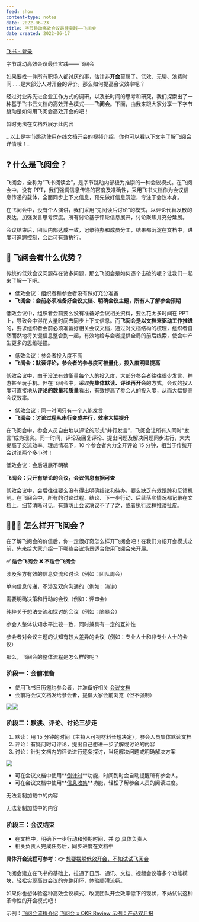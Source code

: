 ```yaml
---
feed: show
content-type: notes
date: 2022-06-23
title: 字节跳动高效会议最佳实践——飞阅会
date created: 2022-06-17
---
```


[飞书 - 登录](https://yz3vq78x1p.feishu.cn/docs/doccnP2fXvozancrNmcDKxnw62d)

字节跳动高效会议最佳实践——飞阅会

如果要找一件所有职场人都讨厌的事，估计非**开会**莫属了。低效、无聊、浪费时间……是大部分人对开会的评价。那么如何提高会议效率呢？

经过对业界先进企业工作方式的调研，以及长时间的思考和研究，我们探索出了一种基于飞书云文档的高效开会模式——**飞阅会**。下面，由我来跟大家分享一下字节跳动是如何用飞阅会高效开会的吧！

暂时无法在文档外展示此内容

_ 以上是字节跳动使用在线文档开会的视频介绍，你也可以看以下文字了解飞阅会详情哦！_

## ❓ 什么是飞阅会？

飞阅会，全称为“飞书阅读会”，是字节跳动内部极为推崇的一种会议模式。在飞阅会中，没有 PPT，我们强调信息传递的密度及准确性，采用飞书文档作为会议信息传递的载体，全面同步上下文信息，预先做好信息沉淀，专注于会议本身。

在飞阅会中，没有个人演讲，我们采用“先阅读后讨论”的模式，以评论代替发散的表达，加强发言思考深度。所有讨论基于评论信息展开，讨论聚焦并充分延展。

会议结束后，团队内部达成一致，记录待办和成员分工，结果都沉淀在文档中，进度可追踪控制，会后可有效执行。

## 🤩 飞阅会有什么优势？

传统的低效会议问题存在诸多问题，那么飞阅会是如何逐个击破的呢？让我们一起来了解一下吧。

- 低效会议：组织者和参会者没有做好充分准备
- **飞阅会：会前必须准备好会议文档、明确会议主题，所有人了解参会预期**

低效会议中，组织者会前要么没有准备好会议相关资料，要么花太多时间在 PPT 上，导致会中得花大量时间去同步上下文信息。而**飞阅会是以文档来驱动工作推进**的，要求组织者会前必须准备好相关会议文档，通过对文档结构的梳理，组织者自然而然地将关键信息整合到一起，有效地给与会者提供全局的前后线索，使会中产生更多的思维碰撞。

- 低效会议：参会者投入度不高
- **飞阅会：默读评论，参会者的参与度可被量化，投入度明显提高**

低效会议中，由于没法有效衡量每个人的投入度，大部分参会者往往很少发言、神游甚至玩手机。但在飞阅会中，采取**先集体默读、评论再开会**的方式，会议的投入度可直接地从**评论的数量和质量**看出，有效提高了参会人的投入度，从而大幅提高会议效率。

- 低效会议：同一时间只有一个人能发言
- **飞阅会：讨论过程从串行变成并行，效率大幅提升**

在飞阅会中，参会人员自由地以评论的形式“并行发言”，飞阅会让所有人同时“发言”成为现实。同一时间，评论及回复评论、提出问题及解决问题同步进行，大大提高了交流效率。理想情况下，10 个参会者火力全开评论 15 分钟，相当于传统开会讨论两个多小时！

低效会议：会后进展不明确

**飞阅会：只开有结论的会议，会议信息有据可查**

低效会议中，会后往往要么没有得出明确结论和待办，要么缺乏有效跟踪和反馈机制。在飞阅会中，所有的讨论过程、结论、下一步行动、后续落实情况都记录在文档上，细节清晰可见，有效防止会议决议不了了之，或者执行过程推诿扯皮。

## 🧑🏻‍💻 怎么样开飞阅会？

在了解飞阅会的价值后，你一定很好奇怎么样开飞阅会吧！在我们介绍开会模式之前，先来给大家介绍一下哪些会议场景适合使用飞阅会来开展。

**✅ 适合飞阅会**
**❌ 不适合飞阅会**

涉及多方有效的信息交流和讨论（例如：团队周会）

单向信息传递，不涉及双向沟通的（例如：演讲）

需要明确决策和行动的会议（例如：评审会）

纯粹关于想法交流和探讨的会议（例如：脑暴会）

参会人整体认知水平比较一致，同时兼具有一定的互补性

参会者对会议主题的认知有较大差异的会议（例如：专业人士和非专业人士的会议）

那么，飞阅会的整体流程是怎么样的呢？

### **阶段一：会前准备**

- 使用飞书日历邀约参会者，并准备好相关 [会议文档](https://www.feishu.cn/drive/home/?openTemplateCenter=gallery&categoryId=1145)
- 会前将会议文档发给参会者，提倡大家会前浏览（但不强制）

![](https://yz3vq78x1p.feishu.cn/space/api/box/stream/download/asynccode/?code=YmU4ZmQxNDdiZWI1YzNmNWQxNzFiZDBiNDM4ZWZmYmFfU0ozYmVnS2VTYXo1YmZ2ZHdaMExSNEI3Z0NEUlNxSDdfVG9rZW46Ym94Y24xa2o3Ym1Lb3NmTGl5OG5DVWgwaXlnXzE2NTU0NTczOTg6MTY1NTQ2MDk5OF9WNA)![](https://yz3vq78x1p.feishu.cn/space/api/box/stream/download/asynccode/?code=N2NiNTYzMmE1MWViYjM4MjcxYmE1ZmRlMzE5ZjZiNDNfbW85c0l2THRJRVVJaHFlT2JYYVloNWp6S2s0bUlRYTVfVG9rZW46Ym94Y25scnpHSW83Q1hhdmRYcU1CN3lOTDhVXzE2NTU0NTczOTg6MTY1NTQ2MDk5OF9WNA)

### **阶段二：默读、评论、讨论三步走**

1. 默读：用 15 分钟的时间（主持人可视材料长短决定），参会人员集体默读文档
2. 评论：有疑问时可评论，提出自己想进一步了解或讨论的内容
3. 讨论：针对文档内的评论进行逐条探讨，当场解决问题或明确解决方案

![](https://yz3vq78x1p.feishu.cn/space/api/box/stream/download/asynccode/?code=MmE0YzUwOTBkNDdhYzVjYTRmNGNkYjg0NWU4OTk1N2RfcHFLMGNweHhGWjF5d2QwZW1rcTd5Wm5iZ25ZOXN5VHdfVG9rZW46Ym94Y25mZ09kdmd4TWc3STY4empCSXBwbUVjXzE2NTU0NTczOTg6MTY1NTQ2MDk5OF9WNA)

- 可在会议文档中使用**[倒计时](https://www.feishu.cn/hc/zh-CN/articles/083603023089)**功能，时间到时会自动提醒所有参会人。
- 可在会议文档中使用**[信息收集](https://www.feishu.cn/hc/zh-CN/articles/490019170235)**功能，轻松了解参会人员的阅读进度。

无法复制加载中的内容

无法复制加载中的内容

### **阶段三：会议结束**

- 在文档中，明确下一步行动和预期时间，并 @ 具体负责人
- 相关负责人完成任务后，同步进度在文档中

**具体开会流程可参考：👉** [想要摆脱低效开会，不如试试飞阅会](https://www.feishu.cn/hc/zh-CN/articles/360049067374)

飞阅会建立在飞书的基础上，拉通了日历、通讯、文档、视频会议等多个功能模块，轻松实现高效会议的完整闭环，体验顺滑流畅。

如果你也想体验这种高效会议模式、改变团队开会效率低下的现状，不妨试试这种革命性的开会模式吧！

示例：[飞阅会流程介绍](https://yz3vq78x1p.feishu.cn/docs/doccn3p95bNoEkU2bcXJ4RZr0op) [飞阅会 x OKR Review 示例：产品双月报](https://yz3vq78x1p.feishu.cn/docs/doccnN8kvTX0Ed6O9KR9g5EHwie)

